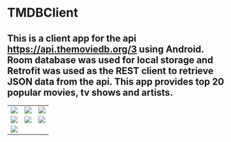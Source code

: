 # TMDBClient
This is a client app for the api https://api.themoviedb.org/3 using Android. Room database was used for local storage and Retrofit was used as the REST client to retrieve JSON data from the api. This app provides top 20 popular movies, tv shows and artists.
---

<table>
<tr>
  <td><img src="https://user-images.githubusercontent.com/35406566/113094859-14bd1480-9210-11eb-855b-1222ca609a45.jpg"></td>
  <td><img src="https://user-images.githubusercontent.com/35406566/113094869-1981c880-9210-11eb-9098-416b277cc1e3.jpg"></td>
  <td><img src="https://user-images.githubusercontent.com/35406566/113094880-1c7cb900-9210-11eb-9e89-c7cece58542d.jpg"></td>
</tr>
<tr>
  <td><img src="https://user-images.githubusercontent.com/35406566/113094887-1edf1300-9210-11eb-86c0-414439c9ca83.jpg"></td>
  <td><img src="https://user-images.githubusercontent.com/35406566/113094913-2a323e80-9210-11eb-8b5c-bd82b7ff23a7.jpg"></td>
  <td><img src="https://user-images.githubusercontent.com/35406566/113094933-33bba680-9210-11eb-95c0-d0f52da8e763.jpg"></td>
</tr>
<tr>
  <td><img src="https://user-images.githubusercontent.com/35406566/113094947-3ae2b480-9210-11eb-8726-4b31a425aaa7.jpg"></td>
</tr>
</table>

